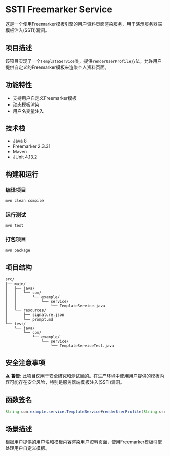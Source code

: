 # SSTI Freemarker Service

这是一个使用Freemarker模板引擎的用户资料页面渲染服务，用于演示服务器端模板注入(SSTI)漏洞。

## 项目描述

该项目实现了一个`TemplateService`类，提供`renderUserProfile`方法，允许用户提供自定义的Freemarker模板来渲染个人资料页面。

## 功能特性

- 支持用户自定义Freemarker模板
- 动态模板渲染
- 用户名变量注入

## 技术栈

- Java 8
- Freemarker 2.3.31
- Maven
- JUnit 4.13.2

## 构建和运行

### 编译项目
```bash
mvn clean compile
```

### 运行测试
```bash
mvn test
```

### 打包项目
```bash
mvn package
```

## 项目结构

```
src/
├── main/
│   ├── java/
│   │   └── com/
│   │       └── example/
│   │           └── service/
│   │               └── TemplateService.java
│   └── resources/
│       ├── signature.json
│       └── prompt.md
└── test/
    └── java/
        └── com/
            └── example/
                └── service/
                    └── TemplateServiceTest.java
```

## 安全注意事项

⚠️ **警告**: 此项目仅用于安全研究和测试目的。在生产环境中使用用户提供的模板内容可能存在安全风险，特别是服务器端模板注入(SSTI)漏洞。

## 函数签名

```java
String com.example.service.TemplateService#renderUserProfile(String username, String templateContent)
```

## 场景描述

根据用户提供的用户名和模板内容渲染用户资料页面，使用Freemarker模板引擎处理用户自定义模板。 